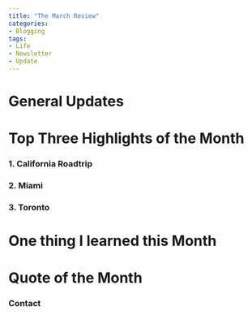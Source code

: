 ```yaml
---
title: "The March Review"
categories:
- Blogging
tags:
- Life
- Newsletter
- Update
---
```


# General Updates


# Top Three Highlights of the Month

### 1. California Roadtrip

### 2. Miami

### 3. Toronto


# One thing I learned this Month


# Quote of the Month


### Contact
